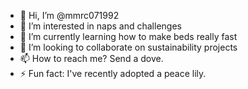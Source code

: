 - 👋 Hi, I’m @mmrc071992
- 👀 I’m interested in naps and challenges
- 🌱 I’m currently learning how to make beds really fast
- 💞️ I’m looking to collaborate on sustainability projects
- 📫 How to reach me? Send a dove.
- ⚡ Fun fact: I've recently adopted a peace lily.

<!---
mmrc071992/mmrc071992 is a ✨ special ✨ repository because its `README.md` (this file) appears on your GitHub profile.
You can click the Preview link to take a look at your changes.
--->
